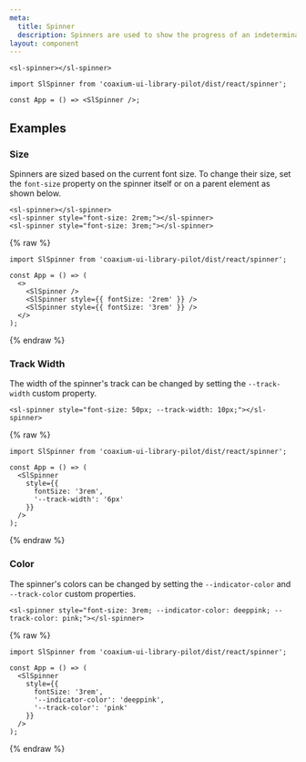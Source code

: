 ```yaml
---
meta:
  title: Spinner
  description: Spinners are used to show the progress of an indeterminate operation.
layout: component
---
```


```html:preview
<sl-spinner></sl-spinner>
```

```jsx:react
import SlSpinner from 'coaxium-ui-library-pilot/dist/react/spinner';

const App = () => <SlSpinner />;
```

## Examples

### Size

Spinners are sized based on the current font size. To change their size, set the `font-size` property on the spinner itself or on a parent element as shown below.

```html:preview
<sl-spinner></sl-spinner>
<sl-spinner style="font-size: 2rem;"></sl-spinner>
<sl-spinner style="font-size: 3rem;"></sl-spinner>
```

{% raw %}

```jsx:react
import SlSpinner from 'coaxium-ui-library-pilot/dist/react/spinner';

const App = () => (
  <>
    <SlSpinner />
    <SlSpinner style={{ fontSize: '2rem' }} />
    <SlSpinner style={{ fontSize: '3rem' }} />
  </>
);
```

{% endraw %}

### Track Width

The width of the spinner's track can be changed by setting the `--track-width` custom property.

```html:preview
<sl-spinner style="font-size: 50px; --track-width: 10px;"></sl-spinner>
```

{% raw %}

```jsx:react
import SlSpinner from 'coaxium-ui-library-pilot/dist/react/spinner';

const App = () => (
  <SlSpinner
    style={{
      fontSize: '3rem',
      '--track-width': '6px'
    }}
  />
);
```

{% endraw %}

### Color

The spinner's colors can be changed by setting the `--indicator-color` and `--track-color` custom properties.

```html:preview
<sl-spinner style="font-size: 3rem; --indicator-color: deeppink; --track-color: pink;"></sl-spinner>
```

{% raw %}

```jsx:react
import SlSpinner from 'coaxium-ui-library-pilot/dist/react/spinner';

const App = () => (
  <SlSpinner
    style={{
      fontSize: '3rem',
      '--indicator-color': 'deeppink',
      '--track-color': 'pink'
    }}
  />
);
```

{% endraw %}
